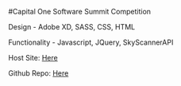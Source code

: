 #Capital One Software Summit Competition

Design - Adobe XD, SASS, CSS, HTML

Functionality - Javascript, JQuery, SkyScannerAPI

Host Site: [Here](https://mna1021.github.io/SkyScannerComp/)

Github Repo: [Here](https://github.com/mna1021/SkyScannerComp)


